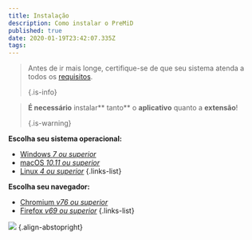 ```yaml
---
title: Instalação
description: Como instalar o PreMiD
published: true
date: 2020-01-19T23:42:07.335Z
tags:
---
```


> Antes de ir mais longe, certifique-se de que seu sistema atenda a todos os [requisitos](/install/requirements). 
> 
> {.is-info}

> **É necessário** instalar** tanto** o **aplicativo** quanto a **extensão**! 
> 
> {.is-warning}

**Escolha seu sistema operacional:**
- [Windows *7 ou superior*](/install/windows)
- [macOS *10.11 ou superior*](/install/macos)
- [Linux *4 ou superior*](/install/linux)
{.links-list}

**Escolha seu navegador:**
- [Chromium *v76 ou superior*](/install/chromium)
- [Firefox *v69 ou superior*](/install/firefox)
{.links-list}

![](https://a.icons8.com/ajlQdsfa/FZhYWV/svg.svg) {.align-abstopright}